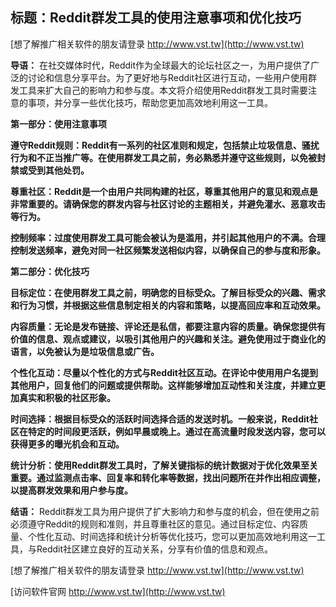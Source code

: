 ## **标题：Reddit群发工具的使用注意事项和优化技巧**

[想了解推广相关软件的朋友请登录 http://www.vst.tw](http://www.vst.tw)

**导语：**
在社交媒体时代，Reddit作为全球最大的论坛社区之一，为用户提供了广泛的讨论和信息分享平台。为了更好地与Reddit社区进行互动，一些用户使用群发工具来扩大自己的影响力和参与度。本文将介绍使用Reddit群发工具时需要注意的事项，并分享一些优化技巧，帮助您更加高效地利用这一工具。

**第一部分：使用注意事项**

**遵守Reddit规则：Reddit有一系列的社区准则和规定，包括禁止垃圾信息、骚扰行为和不正当推广等。在使用群发工具之前，务必熟悉并遵守这些规则，以免被封禁或受到其他处罚。**

**尊重社区：Reddit是一个由用户共同构建的社区，尊重其他用户的意见和观点是非常重要的。请确保您的群发内容与社区讨论的主题相关，并避免灌水、恶意攻击等行为。**

**控制频率：过度使用群发工具可能会被认为是滥用，并引起其他用户的不满。合理控制发送频率，避免对同一社区频繁发送相似内容，以确保自己的参与度和形象。**

**第二部分：优化技巧**

**目标定位：在使用群发工具之前，明确您的目标受众。了解目标受众的兴趣、需求和行为习惯，并根据这些信息制定相关的内容和策略，以提高回应率和互动效果。**

**内容质量：无论是发布链接、评论还是私信，都要注意内容的质量。确保您提供有价值的信息、观点或建议，以吸引其他用户的兴趣和关注。避免使用过于商业化的语言，以免被认为是垃圾信息或广告。**

**个性化互动：尽量以个性化的方式与Reddit社区互动。在评论中使用用户名提到其他用户，回复他们的问题或提供帮助。这样能够增加互动性和关注度，并建立更加真实和积极的社区形象。**

**时间选择：根据目标受众的活跃时间选择合适的发送时机。一般来说，Reddit社区在特定的时间段更活跃，例如早晨或晚上。通过在高流量时段发送内容，您可以获得更多的曝光机会和互动。**

**统计分析：使用Reddit群发工具时，了解关键指标的统计数据对于优化效果至关重要。通过监测点击率、回复率和转化率等数据，找出问题所在并作出相应调整，以提高群发效果和用户参与度。**

**结语：**
Reddit群发工具为用户提供了扩大影响力和参与度的机会，但在使用之前必须遵守Reddit的规则和准则，并且尊重社区的意见。通过目标定位、内容质量、个性化互动、时间选择和统计分析等优化技巧，您可以更加高效地利用这一工具，与Reddit社区建立良好的互动关系，分享有价值的信息和观点。

[想了解推广相关软件的朋友请登录 http://www.vst.tw](http://www.vst.tw)


[访问软件官网 http://www.vst.tw](http://www.vst.tw)
